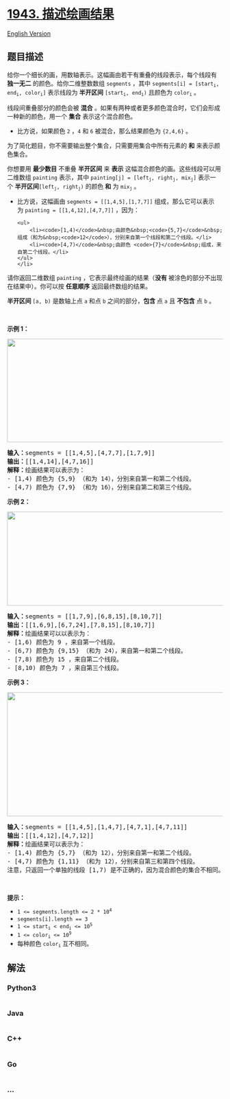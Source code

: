 # [1943. 描述绘画结果](https://leetcode.cn/problems/describe-the-painting)

[English Version](/solution/1900-1999/1943.Describe%20the%20Painting/README_EN.md)

## 题目描述

<!-- 这里写题目描述 -->

<p>给你一个细长的画，用数轴表示。这幅画由若干有重叠的线段表示，每个线段有 <strong>独一无二</strong>&nbsp;的颜色。给你二维整数数组&nbsp;<code>segments</code>&nbsp;，其中&nbsp;<code>segments[i] = [start<sub>i</sub>, end<sub>i</sub>, color<sub>i</sub>]</code>&nbsp;表示线段为&nbsp;<strong>半开区间</strong>&nbsp;<code>[start<sub>i</sub>, end<sub>i</sub>)</code> 且颜色为&nbsp;<code>color<sub>i</sub></code>&nbsp;。</p>

<p>线段间重叠部分的颜色会被 <strong>混合</strong>&nbsp;。如果有两种或者更多颜色混合时，它们会形成一种新的颜色，用一个 <strong>集合</strong>&nbsp;表示这个混合颜色。</p>

<ul>
	<li>比方说，如果颜色&nbsp;<code>2</code>&nbsp;，<code>4</code>&nbsp;和&nbsp;<code>6</code>&nbsp;被混合，那么结果颜色为&nbsp;<code>{2,4,6}</code>&nbsp;。</li>
</ul>

<p>为了简化题目，你不需要输出整个集合，只需要用集合中所有元素的 <strong>和</strong>&nbsp;来表示颜色集合。</p>

<p>你想要用 <strong>最少数目</strong>&nbsp;不重叠 <strong>半开区间</strong>&nbsp;来 <b>表示</b>&nbsp;这幅混合颜色的画。这些线段可以用二维数组&nbsp;<code>painting</code>&nbsp;表示，其中 <code>painting[j] = [left<sub>j</sub>, right<sub>j</sub>, mix<sub>j</sub>]</code>&nbsp;表示一个&nbsp;<strong>半开区间</strong><code>[left<sub>j</sub>, right<sub>j</sub>)</code>&nbsp;的颜色 <strong>和</strong>&nbsp;为&nbsp;<code>mix<sub>j</sub></code>&nbsp;。</p>

<ul>
	<li>比方说，这幅画由&nbsp;<code>segments = [[1,4,5],[1,7,7]]</code>&nbsp;组成，那么它可以表示为&nbsp;<code>painting = [[1,4,12],[4,7,7]]</code>&nbsp;，因为：

	<ul>
		<li><code>[1,4)</code>&nbsp;由颜色&nbsp;<code>{5,7}</code>&nbsp;组成（和为&nbsp;<code>12</code>），分别来自第一个线段和第二个线段。</li>
		<li><code>[4,7)</code>&nbsp;由颜色 <code>{7}</code>&nbsp;组成，来自第二个线段。</li>
	</ul>
	</li>
</ul>

<p>请你返回二维数组&nbsp;<code>painting</code>&nbsp;，它表示最终绘画的结果（<strong>没有</strong>&nbsp;被涂色的部分不出现在结果中）。你可以按 <strong>任意顺序</strong> 返回最终数组的结果。</p>

<p><strong>半开区间&nbsp;</strong><code>[a, b)</code>&nbsp;是数轴上点&nbsp;<code>a</code> 和点&nbsp;<code>b</code>&nbsp;之间的部分，<strong>包含 </strong>点&nbsp;<code>a</code>&nbsp;且 <strong>不包含</strong>&nbsp;点&nbsp;<code>b</code>&nbsp;。</p>

<p>&nbsp;</p>

<p><strong>示例 1：</strong></p>
<img alt="" src="https://assets.leetcode.com/uploads/2021/06/18/1.png" style="width: 529px; height: 241px;" />
<pre>
<b>输入：</b>segments = [[1,4,5],[4,7,7],[1,7,9]]
<b>输出：</b>[[1,4,14],[4,7,16]]
<strong>解释：</strong>绘画结果可以表示为：
- [1,4) 颜色为 {5,9} （和为 14），分别来自第一和第二个线段。
- [4,7) 颜色为 {7,9} （和为 16），分别来自第二和第三个线段。
</pre>

<p><strong>示例 2：</strong></p>
<img alt="" src="https://assets.leetcode.com/uploads/2021/06/18/2.png" style="width: 532px; height: 219px;" />
<pre>
<b>输入：</b>segments = [[1,7,9],[6,8,15],[8,10,7]]
<b>输出：</b>[[1,6,9],[6,7,24],[7,8,15],[8,10,7]]
<b>解释：</b>绘画结果可以以表示为：
- [1,6) 颜色为 9 ，来自第一个线段。
- [6,7) 颜色为 {9,15} （和为 24），来自第一和第二个线段。
- [7,8) 颜色为 15 ，来自第二个线段。
- [8,10) 颜色为 7 ，来自第三个线段。
</pre>

<p><strong>示例 3：</strong></p>
<img alt="" src="https://assets.leetcode.com/uploads/2021/07/04/c1.png" style="width: 529px; height: 289px;" />
<pre>
<b>输入：</b>segments = [[1,4,5],[1,4,7],[4,7,1],[4,7,11]]
<b>输出：</b>[[1,4,12],[4,7,12]]
<strong>解释：</strong>绘画结果可以表示为：
- [1,4) 颜色为 {5,7} （和为 12），分别来自第一和第二个线段。
- [4,7) 颜色为 {1,11} （和为 12），分别来自第三和第四个线段。
注意，只返回一个单独的线段 [1,7) 是不正确的，因为混合颜色的集合不相同。
</pre>

<p>&nbsp;</p>

<p><strong>提示：</strong></p>

<ul>
	<li><code>1 &lt;= segments.length &lt;= 2 * 10<sup>4</sup></code></li>
	<li><code>segments[i].length == 3</code></li>
	<li><code>1 &lt;= start<sub>i</sub> &lt; end<sub>i</sub> &lt;= 10<sup>5</sup></code></li>
	<li><code>1 &lt;= color<sub>i</sub> &lt;= 10<sup>9</sup></code></li>
	<li>每种颜色&nbsp;<code>color<sub>i</sub></code>&nbsp;互不相同。</li>
</ul>


## 解法

<!-- 这里可写通用的实现逻辑 -->

<!-- tabs:start -->

### **Python3**

<!-- 这里可写当前语言的特殊实现逻辑 -->

```python

```

### **Java**

<!-- 这里可写当前语言的特殊实现逻辑 -->

```java

```

### **C++**

```cpp

```

### **Go**

```go

```

### **...**

```

```

<!-- tabs:end -->